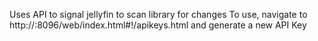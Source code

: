 
Uses API to signal jellyfin to scan library for changes
To use, navigate to http://<your jellyfin server>:8096/web/index.html#!/apikeys.html and generate a new API Key 
